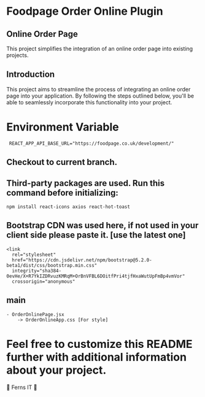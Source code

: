# Foodpage Order Online Plugin

## Online Order Page

This project simplifies the integration of an online order page into existing projects.

## Introduction

This project aims to streamline the process of integrating an online order page into your application. By following the steps outlined below, you'll be able to seamlessly incorporate this functionality into your project.

# Environment Variable

     REACT_APP_API_BASE_URL="https://foodpage.co.uk/development/"

## Checkout to current branch.

## Third-party packages are used. Run this command before initializing:

    npm install react-icons axios react-hot-toast

## Bootstrap CDN was used here, if not used in your client side please paste it. [use the latest one]

    <link
      rel="stylesheet"
      href="https://cdn.jsdelivr.net/npm/bootstrap@5.2.0-beta1/dist/css/bootstrap.min.css"
      integrity="sha384-0evHe/X+R7YkIZDRvuzKMRqM+OrBnVFBL6DOitfPri4tjfHxaWutUpFmBp4vmVor"
      crossorigin="anonymous"



## main

    - OrderOnlinePage.jsx
        -> OrderOnlineApp.css [For style]

# Feel free to customize this README further with additional information about your project.

🌿 Ferns IT 🌿
